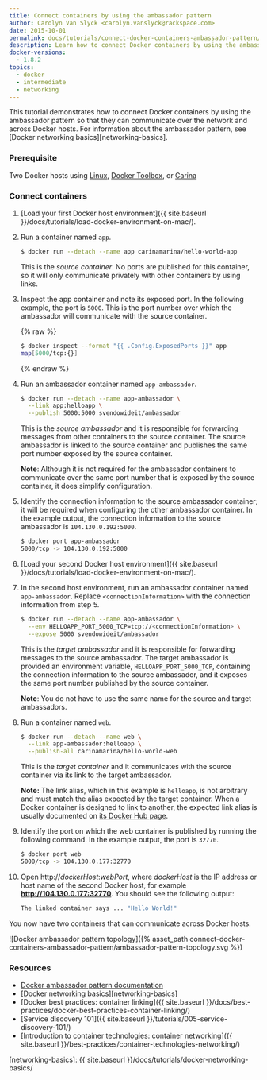 ```yaml
---
title: Connect containers by using the ambassador pattern
author: Carolyn Van Slyck <carolyn.vanslyck@rackspace.com>
date: 2015-10-01
permalink: docs/tutorials/connect-docker-containers-ambassador-pattern/
description: Learn how to connect Docker containers by using the ambassador pattern so that they can communicate with each other over the network and across Docker hosts
docker-versions:
  - 1.8.2
topics:
  - docker
  - intermediate
  - networking
---
```


This tutorial demonstrates how to connect Docker containers by using the ambassador pattern
so that they can communicate over the network and across Docker hosts. For information about
the ambassador pattern, see [Docker networking basics][networking-basics].

### Prerequisite

Two Docker hosts using [Linux][docker-linux], [Docker Toolbox][docker-toolbox], or [Carina][carina]

[docker-linux]: http://docs.docker.com/linux/step_one/
[docker-toolbox]: https://www.docker.com/toolbox
[carina]: http://app.getcarina.com/

### Connect containers

1. [Load your first Docker host environment]({{ site.baseurl }}/docs/tutorials/load-docker-environment-on-mac/).

2. Run a container named `app`.

    ```bash
    $ docker run --detach --name app carinamarina/hello-world-app
    ```

    This is the _source container_. No ports are published for this container,
    so it will only communicate privately with other containers by using links.

3. Inspect the app container and note its exposed port. In the following example, the
    port is `5000`. This is the port number over which the ambassador will
    communicate with the source container.

    {% raw %}
    ```bash
    $ docker inspect --format "{{ .Config.ExposedPorts }}" app
    map[5000/tcp:{}]
    ```
    {% endraw %}

4. Run an ambassador container named `app-ambassador`.

    ```bash
    $ docker run --detach --name app-ambassador \
      --link app:helloapp \
      --publish 5000:5000 svendowideit/ambassador
    ```

    This is the _source ambassador_ and it is responsible for forwarding messages
    from other containers to the source container. The source ambassador is linked
    to the source container and publishes the same port number exposed by the source container.

    **Note**: Although it is not required for the ambassador containers to communicate over the same port
    number that is exposed by the source container, it does simplify configuration.

5. Identify the connection information to the source ambassador container; it will be required
    when configuring the other ambassador container. In the example output,
    the connection information to the source ambassador is `104.130.0.192:5000`.

    ```bash
    $ docker port app-ambassador
    5000/tcp -> 104.130.0.192:5000
    ```

6. [Load your second Docker host environment]({{ site.baseurl }}/docs/tutorials/load-docker-environment-on-mac/).

7. In the second host environment, run an ambassador container named `app-ambassador`. Replace `<connectionInformation>` with
    the connection information from step 5.

    ```bash
    $ docker run --detach --name app-ambassador \
      --env HELLOAPP_PORT_5000_TCP=tcp://<connectionInformation> \
      --expose 5000 svendowideit/ambassador
    ```

    This is the _target ambassador_ and it is responsible for forwarding messages
    to the source ambassador. The target ambassador is provided an environment variable,
    `HELLOAPP_PORT_5000_TCP`, containing the connection information to the source ambassador,
    and it exposes the same port number published by the source container.

    **Note**: You do not have to use the same name for the source and target ambassadors.

8. Run a container named `web`.

    ```bash
    $ docker run --detach --name web \
      --link app-ambassador:helloapp \
      --publish-all carinamarina/hello-world-web
    ```

    This is the _target container_ and it communicates with the source container
    via its link to the target ambassador.

    **Note:** The link alias, which in this example is `helloapp`, is not arbitrary and must match the alias expected by the target
    container. When a Docker container is designed to link to another, the expected
    link alias is usually documented on [its Docker Hub page](https://hub.docker.com/r/carinamarina/hello-world-web/).

9. Identify the port on which the web container is published by running the following command.
    In the example output, the port is `32770`.

    ```bash
    $ docker port web
    5000/tcp -> 104.130.0.177:32770
    ```

10. Open http://_dockerHost_:_webPort_, where _dockerHost_ is the IP address or host name of the second Docker host,
    for example **http://104.130.0.177:32770**. You should see the following output:

    ```bash
    The linked container says ... "Hello World!"
    ```

You now have two containers that can communicate across Docker hosts.

![Docker ambassador pattern topology]({% asset_path connect-docker-containers-ambassador-pattern/ambassador-pattern-topology.svg %})

### Resources

* [Docker ambassador pattern documentation](https://docs.docker.com/articles/ambassador_pattern_linking/)
* [Docker networking basics][networking-basics]
* [Docker best practices: container linking]({{ site.baseurl }}/docs/best-practices/docker-best-practices-container-linking/)
* [Service discovery 101]({{ site.baseurl }}/tutorials/005-service-discovery-101/)
* [Introduction to container technologies: container networking]({{ site.baseurl }}/best-practices/container-technologies-networking/)

[networking-basics]: {{ site.baseurl }}/docs/tutorials/docker-networking-basics/
